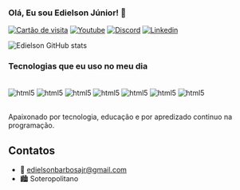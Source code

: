 ### Olá, Eu sou Edielson Júnior! 👋


[![Cartão de visita](https://img.shields.io/badge/website-000000?style=for-the-badge&logo=About.me&logoColor=white)](https://edielson-junior.github.io/ProjetoFrontEnd)
[![Youtube](https://img.shields.io/badge/YouTube-FF0000?style=for-the-badge&logo=youtube&logoColor=white)](https://www.youtube.com/@edielson-junior)
[![Discord](https://img.shields.io/badge/Discord-7289DA?style=for-the-badge&logo=discord&logoColor=white)](https://discord.com/channels/@me_edielsonjunior)
[![Linkedin](https://img.shields.io/badge/LinkedIn-0077B5?style=for-the-badge&logo=linkedin&logoColor=white)](https://www.linkedin.com/in/edielson-junior/)

![Edielson GitHub stats](https://github-readme-stats.vercel.app/api?username=edielson-junior&show_icons=true&theme=dracula)

### Tecnologias que eu uso no meu dia 

<div style="display: inline_block"><br/>
    <img align="center" alt="html5" src="https://img.shields.io/badge/HTML5-E34F26?style=for-the-badge&logo=html5&logoColor=white">
    <img align="center" alt="html5" src="https://img.shields.io/badge/CSS3-1572B6?style=for-the-badge&logo=css3&logoColor=white">
    <img align="center" alt="html5" src="https://img.shields.io/badge/JavaScript-323330?style=for-the-badge&logo=javascript&logoColor=F7DF1E">
    <img align="center" alt="html5" src="https://img.shields.io/badge/Node.js-43853D?style=for-the-badge&logo=node.js&logoColor=white">
    <img align="center" alt="html5" src="https://img.shields.io/badge/React-20232A?style=for-the-badge&logo=react&logoColor=61DAFB">
    <img align="center" alt="html5" src="https://img.shields.io/badge/Angular-DD0031?style=for-the-badge&logo=angular&logoColor=white">
    <img align="center" alt="html5" src="https://img.shields.io/badge/PostgreSQL-316192?style=for-the-badge&logo=postgresql&logoColor=white">
</div><br/>

Apaixonado por tecnologia, educação e por apredizado continuo na programação. 

## Contatos

- 📩 edielsonbarbosajr@gmail.com
- 🏙️ Soteropolitano
